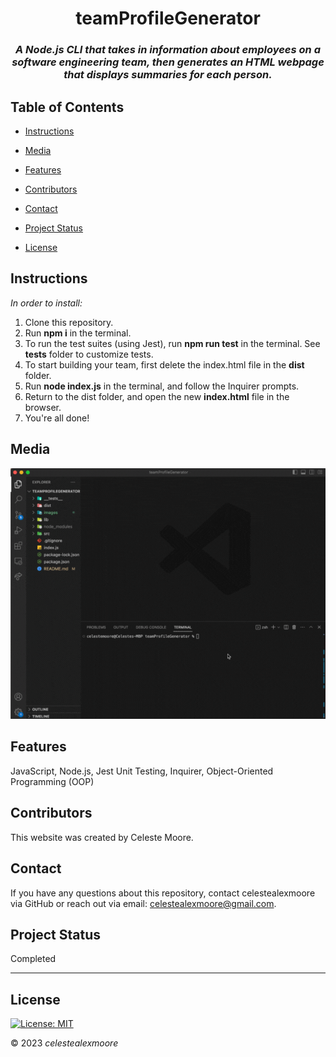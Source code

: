   <div align="center">

# teamProfileGenerator

### _A Node.js CLI that takes in information about employees on a software engineering team, then generates an HTML webpage that displays summaries for each person._

  </div>
  
  ## Table of Contents
  
  - [Instructions](#Instructions)
  
  - [Media](#Media)
  
  - [Features](#Features)
  
  - [Contributors](#Contributors)
  
  - [Contact](#Contact)
  
  - [Project Status](#project-status)
  
  - [License](#License)

  ## Instructions

  *In order to install:*
  1. Clone this repository.
  2. Run **npm i** in the terminal.
  3. To run the test suites (using Jest), run **npm run test** in the terminal. See **__tests__** folder to customize tests.
  4. To start building your team, first delete the index.html file in the **dist** folder. 
  5. Run **node index.js** in the terminal, and follow the Inquirer prompts.
  6. Return to the dist folder, and open the new **index.html** file in the browser.
  7. You're all done!
  
  ## Media
   
  ![Photo 1](./images/teamProfileVideo.gif)  
   
  
  ## Features
  JavaScript, Node.js, Jest Unit Testing, Inquirer, Object-Oriented Programming (OOP)
  
  ## Contributors
  
  This website was created by Celeste Moore.
  
  ## Contact
  
  If you have any questions about this repository, contact celestealexmoore via GitHub or reach out via email:
  celestealexmoore@gmail.com.
  
  ## Project Status
  
  Completed
  
  ---
  
  ## License
  
  [![License: MIT](https://img.shields.io/badge/License-MIT-blueviolet.svg)](https://opensource.org/licenses/MIT)
  
  © 2023 _celestealexmoore_
